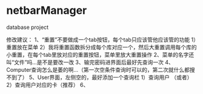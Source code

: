 # netbarManager
database project

修改建议：
1、“重置”不要做成一个tab按钮，每个tab只应该管他应该管的功能
	1）重置放在菜单
	2）我将重置函数拆分成每个库对应一个，然后大重置调用每个库的小重置，在每个tab里放对应的重置按钮，菜单里放大重置操作
2、菜单的名字还叫“文件”吗…是不是要改一改
3、输完密码进界面后最好先查询一次
4、Computer查询怎么是萎的啊…（第一次空条件查询时可以的，第二次就什么都搜不到了）
5、User界面，左侧空的，最好添加一个查询栏
	1）查询用户
	（或者）
	2）查询用户对应的卡（推荐）
6、